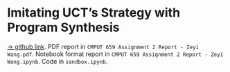 # Imitating UCT’s Strategy with Program Synthesis
[-> github link](https://github.com/uduse/cmput-659-xai-a2). PDF report in `CMPUT 659 Assignment 2 Report - Zeyi Wang.pdf`. Notebook format report in `CMPUT 659 Assignment 2 Report - Zeyi Wang.ipynb`. Code in `sandbox.ipynb`.


